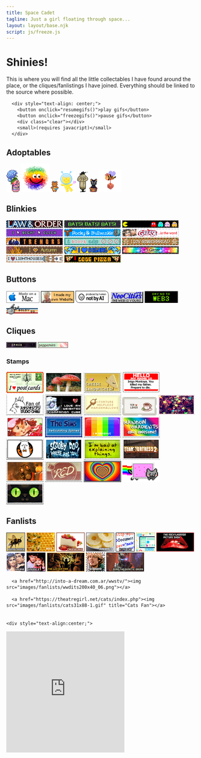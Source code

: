 ```yaml
---
title: Space Cadet
tagline: Just a girl floating through space...
layout: layout/base.njk
script: js/freeze.js
---
```

    
   <h1>Shinies!</h1>
      <p>This is where you will find all the little collectables I have found around the place, or the cliques/fanlistings I have joined. Everything should be linked to the source where possible.</p>


<div class="freeze"> <!-- gifs start paused -->

      <div style="text-align: center;">
        <button onclick="resumegifs()">play gifs</button> 
        <button onclick="freezegifs()">pause gifs</button>
        <div class="clear"></div>
        <small>(requires javacript)</small>
      </div>

<!-- Adoptables-->
  <h2>Adoptables</h2>
      <a href="https://www.lejlart.com/apple.html"><img src="images/adoptables/lacroixhydrangea.png"></a>  
      <a href="https://turtlewitch.neocities.org/rescues.html"><img src="images/adoptables/fluffsace.png"></a> 
      <a href="https://blanketfort.neocities.org/adoptables"><img src="images/adoptables/mail bear.png"></a>
      <a href="https://mooncandy.toys/adopt"><img src="images/adoptables/tina-alien-cat-3.png"></a>
      <a href="https://newlambda.neocities.org/stuff/adopt"><img src="images/adoptables/nicky.png"></a>
      <a href="https://newlambda.neocities.org/stuff/adopt"><img src="images/adoptables/pxl_LegendofLuoXiaohei.png"></a>
      <a href="https://thegardenofmadeline.neocities.org/pages/adopts"><img src="images/adoptables/may12023.png" width="60px"></a>

<!-- Blinkies -->
<!---
<a href=""><img src=""></a>
--->
  <h2>Blinkies</h2>
      <img src="images/blinkies/lando.png"> 
      <img src="images/blinkies/bats.png"> 
      <img src="images/blinkies/game.png"> 
      <img src="images/blinkies/click.png">
      <a href="https://blinki.es/tv/rocky-and-bullwinkle.html"><img src="images/blinkies/rocky-and-bullwinkle.png"></a>
      <a href="https://blinki.es/movie/grease-is-the-word.html"><img src="images/blinkies/grease-is-the-word.png"></a>
      <a href="https://blinki.es/movie/tremors.html"><img src="images/blinkies/tremors.png"></a>
      <a href="https://shishka.neocities.org/shishka/blinkies"><img src="images/blinkies/blinkie-i-block.png"></a> 
      <a href="https://web.archive.org/web/20091027123659/http://geocities.com/jrwrfulton/images/gingerbreadluv.gif"><img src="images/blinkies/gingerbreadluv.png"></a> 
      <a href="https://web.archive.org/web/20091027032116/http://geocities.com/dustydriveway/autumn_2.gif"><img src="images/blinkies/autumn_2.png"></a>
<img src="images/blinkies/aishas.png">
 <img src="images/blinkies/iloveglitter.png"> 
 <img src="images/blinkies/ilovelighthouses.png"> 
<img src="images/blinkies/ilovepizza.png">
<img src="">


<!-- Buttons -->
  <h2>Buttons</h2>
      <img src="images/buttons/macmade-wht.png"> <img src="images/buttons/myownwebsite.png"> <img src="images/buttons/Produced-By-Human-Not-By-AI-Badge-white.png" width="88px" height="32"> <img src="images/buttons/neocities_button.png"> <img src="images/buttons/roly-saynotoweb3.png"> <img src="images/buttons/startrek.png">


<!-- Cliques -->
  <h2>Cliques</h2>
      <a href="https://www.lejlart.com/apple.html"><img src="images/cliques/mcspace.png"></a>
      <a href="https://www.lejlart.com/apple.html"><img src="images/cliques/mcppm.png"></a>


<!-- Stamps -->
<!---
<a href=""><img src=""></a>
--->
  <h3>Stamps</h3>
      <a href="https://www.deviantart.com/wotawota/art/I-Love-Postcards-735447421"><img src="images/stamps/iheartpostcards.png"></a>
      <a href="https://www.deviantart.com/oceanstamps/art/Amanita-muscaria-stamp-512931703"><img src="images/stamps/amanitamuscaria.png"></a>
      <a href="https://www.deviantart.com/pai-thagoras/art/I-Love-Cheese-Sandwiches-244180282"><img src="images/stamps/cheesesandwich.png"></a>
      <a href="https://www.deviantart.com/cfryant/art/Hello-my-name-is-65969527"><img src="images/stamps/hellomynameis.png"></a>
      <a href="https://www.deviantart.com/sharkfold/art/Studio-Ghibli-Fan-45074936"><img src="images/stamps/ghiblifan.png"></a>
      <a href="https://www.deviantart.com/loneantarcticwolf/art/I-Love-My-Companion-Cube-69586805"><img src="images/stamps/i_love_my_companion_cube_by_loneantarcticwolf.png"></a> <a href="https://www.deviantart.com/kezzi-rose/art/Marshmallow-Stamp-80164985"><img src="images/stamps/torturemarsh.png"></a> <a href="https://www.deviantart.com/mc2lane-adopts/art/F2U-Tea-Lover-Stamp-671358048"><img src="images/stamps/tea.png"></a> <a href="https://www.deviantart.com/thecandycoating/art/Sparkle-Waterfall-Stamp-636610709"><img src="images/stamps/sparkle_waterfall.png"></a> <a href="https://www.deviantart.com/sideshow-coholic/art/SSC-stamp-282538561"><img src="images/stamps/strawshort.png"></a> <a href="https://www.deviantart.com/clefairykid/art/The-Sims-Loading-196991324"><img src="images/stamps/sims.png"></a> <a href="https://www.deviantart.com/jam-fairy/art/I-Heart-Rainbows-94877007"><img src="images/stamps/i_heart_rainbows_by_jam_fairy.png"></a>
<a href="https://www.deviantart.com/anime-dragon-tamer/gallery/31309401/stamps"><img src="images/stamps/rainbowgradient.png"></a> <a href="https://www.deviantart.com/demire/art/minimal-FireAlpaca-stamp-390483089"><img src="images/stamps/firealpaca.png"></a> <a href="https://www.deviantart.com/twomakesaparty/art/Scooby-Doo-Stamp-364802673"><img src="images/stamps/scooby.png"></a> <a href="https://www.deviantart.com/sonira-stamps/art/Explaining-Stamp-151139115"><img src="images/stamps/badexplaining.png"></a> <a href="https://www.deviantart.com/stamps-by-mephie"><img src="images/stamps/tf2stamp.png"></a> 
<a href="https://www.deviantart.com/stamps-by-mephie"><img src="images/stamps/pyro1.png"></a>
<a href="https://www.deviantart.com/supasoldier/gallery/7819602/stamps"><img src="images/stamps/tf2red.png"></a> <a href="https://www.deviantart.com/aaestheticc/art/rainbow-01-732813715"><img src="images/stamps/rbow.png"></a> <a href="https://www.deviantart.com/estecka/art/Nyan-Stamp-289447160"><img src="images/stamps/catnyancat.png"></a> <a href="https://www.deviantart.com/bigblueghost/art/Black-Cat-Stamp-568425829"><img src="images/stamps/blackcateyes.png"></a>

</div><!-- closing tag for freeze div -->

<!-- Fanlists-->
  <h2>Fanlists</h2>
      <a href="http://rhythm-emotion.net/bumblebees/index.php"><img src="images/fanlists/bumble50501.png" title="Bumblebee Fan"></a>
      <a href="https://kelli.altervista.org/bees/index.php"><img src="images/fanlists/bees42a7f0.png" Title="Beeeeees! Fan"></a>
      <a href="http://contradiction.altervista.org/cheesecake/index.php"><img src="images/fanlists/cheesecake.png"></a> 
      <a href="http://fanderful.altervista.org/pineapple/index.php"><img src="images/fanlists/pineapple.png"></a> 
      <a href="https://fans.thislove.nu/html/"><img src="images/fanlists/html50x50_002.png" title="HTML Fan"></a>
      <a href="https://fan.enamour.nu/web/"><img src="images/fanlists/webdesign.png"></a>
      <a href="https://10-31.net/fans/rhps/index.php"><img src="images/fanlists/rhps100x50_1.png"></a>
      <a href="https://theatregirl.net/grease"><img src="images/fanlists/grease50x50.png"></a>
      <a href="https://10-31.net/megan/grease2/index.php"><img src="images/fanlists/grease2.png"></a>
      <a href="http://silent.am/wickerman/index.php"><img src="images/fanlists/wickerman73.png"></a>
      <a href="https://moudoku.com/stargate/index.php"><img src="images/fanlists/sg50x50x01.png"></a>
      <a href="https://www.purifiedfiction.com/repothegeneticopera/"><img src="images/fanlists/repo100x50-3.gif"></a>

      <a href="http://into-a-dream.com.ar/wwstv/"><img src="images/fanlists/wwdits200x40_06.png"></a>

      <a href="https://theatregirl.net/cats/index.php"><img src="images/fanlists/cats31x88-1.gif" title="Cats Fan"></a>


    <div style="text-align:center;">
  <!--10 coins-->
  <iframe width="314" height="321" scrolling="no" src="https://gifypet.neocities.org/pet/pet.html?name=Mosscap&dob=1724573017&gender=undefined&element=Fire&pet=robot.gif&map=forest.jpg&background=&tablecolor=%23529d32&textcolor=black" frameborder="0"></iframe>
</div>

